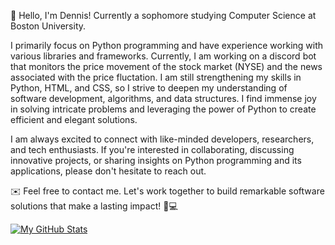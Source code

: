 👋 Hello, I'm Dennis! Currently a sophomore studying Computer Science at Boston University. 

I primarily focus on Python programming and have experience working with various libraries and frameworks. Currently, I am working on a discord bot that monitors the price movement of the stock market (NYSE) and the news associated with the price fluctation. I am still strengthening my skills in Python, HTML, and CSS, so I strive to deepen my understanding of software development, algorithms, and data structures. I find immense joy in solving intricate problems and leveraging the power of Python to create efficient and elegant solutions.

I am always excited to connect with like-minded developers, researchers, and tech enthusiasts. If you're interested in collaborating, discussing innovative projects, or sharing insights on Python programming and its applications, please don't hesitate to reach out.

✉️ Feel free to contact me. Let's work together to build remarkable software solutions that make a lasting impact! 💪💻

[![My GitHub Stats](https://github-readme-stats.vercel.app/api?username=tabularization)]()
<!---
tabularization/tabularization is a ✨ special ✨ repository because its `README.md` (this file) appears on your GitHub profile.
You can click the Preview link to take a look at your changes.
--->
